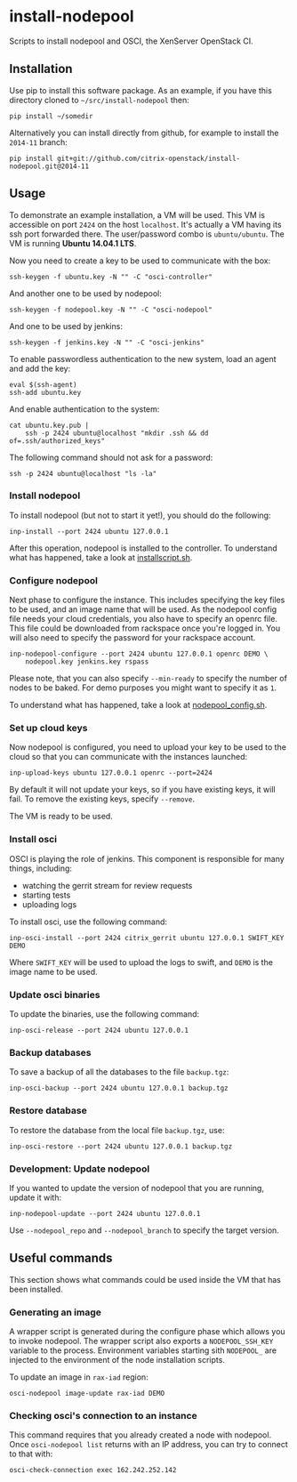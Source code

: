 # install-nodepool

Scripts to install nodepool and OSCI, the XenServer OpenStack CI.

## Installation

Use pip to install this software package. As an example, if you have this
directory cloned to `~/src/install-nodepool` then:

    pip install ~/somedir

Alternatively you can install directly from github, for example to install
the `2014-11` branch:

    pip install git+git://github.com/citrix-openstack/install-nodepool.git@2014-11

## Usage

To demonstrate an example installation, a VM will be used. This VM is
accessible on port `2424` on the host `localhost`. It's actually a VM having
its ssh port forwarded there. The user/password combo is `ubuntu/ubuntu`. The
VM is running **Ubuntu 14.04.1 LTS**.

Now you need to create a key to be used to communicate with the box:

    ssh-keygen -f ubuntu.key -N "" -C "osci-controller"

And another one to be used by nodepool:

    ssh-keygen -f nodepool.key -N "" -C "osci-nodepool"

And one to be used by jenkins:

    ssh-keygen -f jenkins.key -N "" -C "osci-jenkins"

To enable passwordless authentication to the new system, load an agent and add
the key:

    eval $(ssh-agent)
    ssh-add ubuntu.key

And enable authentication to the system:

    cat ubuntu.key.pub |
        ssh -p 2424 ubuntu@localhost "mkdir .ssh && dd of=.ssh/authorized_keys"

The following command should not ask for a password:

    ssh -p 2424 ubuntu@localhost "ls -la"

### Install nodepool

To install nodepool (but not to start it yet!), you should do the following:

    inp-install --port 2424 ubuntu 127.0.0.1

After this operation, nodepool is installed to the controller. To understand
what has happened, take a look at [installscript.sh](inp/installscript.sh).

### Configure nodepool

Next phase to configure the instance. This includes specifying the key files to
be used, and an image name that will be used. As the nodepool config file
needs your cloud credentials, you also have to specify an openrc file. This
file could be downloaded from rackspace once you're logged in. You will also
need to specify the password for your rackspace account.

    inp-nodepool-configure --port 2424 ubuntu 127.0.0.1 openrc DEMO \
        nodepool.key jenkins.key rspass

Please note, that you can also specify `--min-ready` to specify the number of
nodes to be baked. For demo purposes you might want to specify it as `1`.

To understand what has happened, take a look at
[nodepool_config.sh](inp/nodepool_config.sh).

### Set up cloud keys

Now nodepool is configured, you need to upload your key to be used to the
cloud so that you can communicate with the instances launched:

    inp-upload-keys ubuntu 127.0.0.1 openrc --port=2424

By default it will not update your keys, so if you have existing keys, it will
fail. To remove the existing keys, specify `--remove`.

The VM is ready to be used.

### Install osci

OSCI is playing the role of jenkins. This component is responsible for many
things, including:
  - watching the gerrit stream for review requests
  - starting tests
  - uploading logs

To install osci, use the following command:

    inp-osci-install --port 2424 citrix_gerrit ubuntu 127.0.0.1 SWIFT_KEY DEMO

Where `SWIFT_KEY` will be used to upload the logs to swift, and `DEMO` is the
image name to be used.

### Update osci binaries

To update the binaries, use the following command:

    inp-osci-release --port 2424 ubuntu 127.0.0.1

### Backup databases

To save a backup of all the databases to the file `backup.tgz`:

    inp-osci-backup --port 2424 ubuntu 127.0.0.1 backup.tgz

### Restore database

To restore the database from the local file `backup.tgz`, use:

    inp-osci-restore --port 2424 ubuntu 127.0.0.1 backup.tgz

### Development: Update nodepool

If you wanted to update the version of nodepool that you are running, update
it with:

    inp-nodepool-update --port 2424 ubuntu 127.0.0.1

Use `--nodepool_repo` and `--nodepool_branch` to specify the target version.

## Useful commands

This section shows what commands could be used inside the VM that has been
installed.

### Generating an image

A wrapper script is generated during the configure phase which allows you to
invoke nodepool. The wrapper script also exports a `NODEPOOL_SSH_KEY` variable
to the process. Environment variables starting sith `NODEPOOL_` are injected
to the environment of the node installation scripts.

To update an image in `rax-iad` region:

    osci-nodepool image-update rax-iad DEMO

### Checking osci's connection to an instance

This command requires that you already created a node with nodepool. Once
`osci-nodepool list` returns with an IP address, you can try to connect to
that with:

    osci-check-connection exec 162.242.252.142
